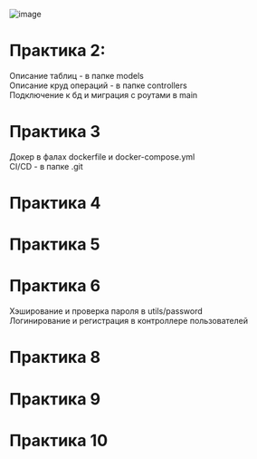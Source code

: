 ![image](https://github.com/user-attachments/assets/52e3a79f-e9de-4848-b147-7f67692b898e)
# Практика 2:
Описание таблиц - в папке models  
Описание круд операций - в папке controllers  
Подключение к бд и миграция с роутами в main

# Практика 3
Докер в фалах dockerfile и docker-compose.yml  
CI/CD - в папке .git
# Практика 4

# Практика 5

# Практика 6
Хэширование и проверка пароля в utils/password  
Логинирование и регистрация в контроллере пользователей  

# Практика 8

# Практика 9

# Практика 10
